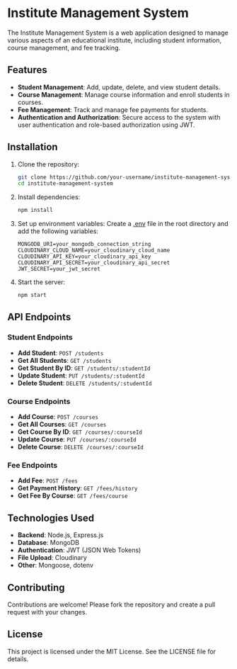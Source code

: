 # Institute Management System

The Institute Management System is a web application designed to manage various aspects of an educational institute, including student information, course management, and fee tracking.

## Features

- **Student Management**: Add, update, delete, and view student details.
- **Course Management**: Manage course information and enroll students in courses.
- **Fee Management**: Track and manage fee payments for students.
- **Authentication and Authorization**: Secure access to the system with user authentication and role-based authorization using JWT.

## Installation

1. Clone the repository:
    ```bash
    git clone https://github.com/your-username/institute-management-system.git
    cd institute-management-system
    ```

2. Install dependencies:
    ```bash
    npm install
    ```

3. Set up environment variables:
    Create a [.env](http://_vscodecontentref_/1) file in the root directory and add the following variables:
    ```env
    MONGODB_URI=your_mongodb_connection_string
    CLOUDINARY_CLOUD_NAME=your_cloudinary_cloud_name
    CLOUDINARY_API_KEY=your_cloudinary_api_key
    CLOUDINARY_API_SECRET=your_cloudinary_api_secret
    JWT_SECRET=your_jwt_secret
    ```

4. Start the server:
    ```bash
    npm start
    ```

## API Endpoints

### Student Endpoints

- **Add Student**: `POST /students`
- **Get All Students**: `GET /students`
- **Get Student By ID**: `GET /students/:studentId`
- **Update Student**: `PUT /students/:studentId`
- **Delete Student**: `DELETE /students/:studentId`

### Course Endpoints

- **Add Course**: `POST /courses`
- **Get All Courses**: `GET /courses`
- **Get Course By ID**: `GET /courses/:courseId`
- **Update Course**: `PUT /courses/:courseId`
- **Delete Course**: `DELETE /courses/:courseId`

### Fee Endpoints

- **Add Fee**: `POST /fees`
- **Get Payment History**: `GET /fees/history`
- **Get Fee By Course**: `GET /fees/course`

## Technologies Used

- **Backend**: Node.js, Express.js
- **Database**: MongoDB
- **Authentication**: JWT (JSON Web Tokens)
- **File Upload**: Cloudinary
- **Other**: Mongoose, dotenv

## Contributing

Contributions are welcome! Please fork the repository and create a pull request with your changes.

## License

This project is licensed under the MIT License. See the LICENSE file for details.
